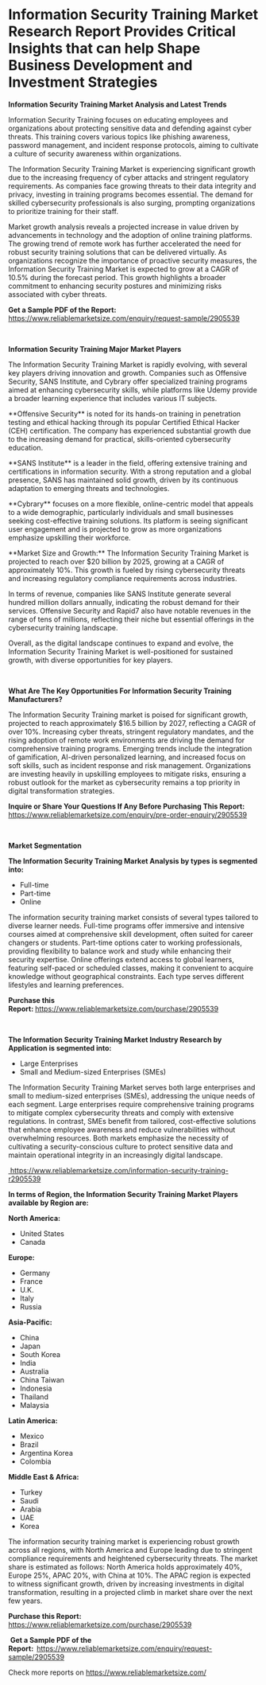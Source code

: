 <p><h1>Information Security Training Market Research Report Provides Critical Insights that can help Shape Business Development and Investment Strategies</h1></p><p><strong>Information Security Training Market Analysis and Latest Trends</strong></p>
<p><p>Information Security Training focuses on educating employees and organizations about protecting sensitive data and defending against cyber threats. This training covers various topics like phishing awareness, password management, and incident response protocols, aiming to cultivate a culture of security awareness within organizations. </p><p>The Information Security Training Market is experiencing significant growth due to the increasing frequency of cyber attacks and stringent regulatory requirements. As companies face growing threats to their data integrity and privacy, investing in training programs becomes essential. The demand for skilled cybersecurity professionals is also surging, prompting organizations to prioritize training for their staff.</p><p>Market growth analysis reveals a projected increase in value driven by advancements in technology and the adoption of online training platforms. The growing trend of remote work has further accelerated the need for robust security training solutions that can be delivered virtually. As organizations recognize the importance of proactive security measures, the Information Security Training Market is expected to grow at a CAGR of 10.5% during the forecast period. This growth highlights a broader commitment to enhancing security postures and minimizing risks associated with cyber threats.</p></p>
<p><strong>Get a Sample PDF of the Report:&nbsp;</strong> <a href="https://www.reliablemarketsize.com/enquiry/request-sample/2905539?utm_campaign=3176&utm_medium=2&utm_source=Github&utm_content=ia&utm_term=12032025&utm_id=information-security-training">https://www.reliablemarketsize.com/enquiry/request-sample/2905539</a></p>
<p>&nbsp;</p>
<p><strong>Information Security Training Major Market Players</strong></p>
<p><p>The Information Security Training Market is rapidly evolving, with several key players driving innovation and growth. Companies such as Offensive Security, SANS Institute, and Cybrary offer specialized training programs aimed at enhancing cybersecurity skills, while platforms like Udemy provide a broader learning experience that includes various IT subjects.</p><p>**Offensive Security** is noted for its hands-on training in penetration testing and ethical hacking through its popular Certified Ethical Hacker (CEH) certification. The company has experienced substantial growth due to the increasing demand for practical, skills-oriented cybersecurity education. </p><p>**SANS Institute** is a leader in the field, offering extensive training and certifications in information security. With a strong reputation and a global presence, SANS has maintained solid growth, driven by its continuous adaptation to emerging threats and technologies. </p><p>**Cybrary** focuses on a more flexible, online-centric model that appeals to a wide demographic, particularly individuals and small businesses seeking cost-effective training solutions. Its platform is seeing significant user engagement and is projected to grow as more organizations emphasize upskilling their workforce.</p><p>**Market Size and Growth:** The Information Security Training Market is projected to reach over $20 billion by 2025, growing at a CAGR of approximately 10%. This growth is fueled by rising cybersecurity threats and increasing regulatory compliance requirements across industries.</p><p>In terms of revenue, companies like SANS Institute generate several hundred million dollars annually, indicating the robust demand for their services. Offensive Security and Rapid7 also have notable revenues in the range of tens of millions, reflecting their niche but essential offerings in the cybersecurity training landscape.</p><p>Overall, as the digital landscape continues to expand and evolve, the Information Security Training Market is well-positioned for sustained growth, with diverse opportunities for key players.</p></p>
<p>&nbsp;</p>
<p><strong>What Are The Key Opportunities For Information Security Training Manufacturers?</strong></p>
<p><p>The Information Security Training market is poised for significant growth, projected to reach approximately $16.5 billion by 2027, reflecting a CAGR of over 10%. Increasing cyber threats, stringent regulatory mandates, and the rising adoption of remote work environments are driving the demand for comprehensive training programs. Emerging trends include the integration of gamification, AI-driven personalized learning, and increased focus on soft skills, such as incident response and risk management. Organizations are investing heavily in upskilling employees to mitigate risks, ensuring a robust outlook for the market as cybersecurity remains a top priority in digital transformation strategies.</p></p>
<p><strong>Inquire or Share Your Questions If Any Before Purchasing This Report:</strong> <a href="https://www.reliablemarketsize.com/enquiry/pre-order-enquiry/2905539?utm_campaign=3176&utm_medium=2&utm_source=Github&utm_content=ia&utm_term=12032025&utm_id=information-security-training">https://www.reliablemarketsize.com/enquiry/pre-order-enquiry/2905539</a></p>
<p>&nbsp;</p>
<p><strong>Market Segmentation</strong></p>
<p><strong>The Information Security Training Market Analysis by types is segmented into:</strong></p>
<p><ul><li>Full-time</li><li>Part-time</li><li>Online</li></ul></p>
<p><p>The information security training market consists of several types tailored to diverse learner needs. Full-time programs offer immersive and intensive courses aimed at comprehensive skill development, often suited for career changers or students. Part-time options cater to working professionals, providing flexibility to balance work and study while enhancing their security expertise. Online offerings extend access to global learners, featuring self-paced or scheduled classes, making it convenient to acquire knowledge without geographical constraints. Each type serves different lifestyles and learning preferences.</p></p>
<p><strong>Purchase this Report:&nbsp;</strong><a href="https://www.reliablemarketsize.com/purchase/2905539?utm_campaign=3176&utm_medium=2&utm_source=Github&utm_content=ia&utm_term=12032025&utm_id=information-security-training">https://www.reliablemarketsize.com/purchase/2905539</a></p>
<p>&nbsp;</p>
<p><strong>The Information Security Training Market Industry Research by Application is segmented into:</strong></p>
<p><ul><li>Large Enterprises</li><li>Small and Medium-sized Enterprises (SMEs)</li></ul></p>
<p><p>The Information Security Training Market serves both large enterprises and small to medium-sized enterprises (SMEs), addressing the unique needs of each segment. Large enterprises require comprehensive training programs to mitigate complex cybersecurity threats and comply with extensive regulations. In contrast, SMEs benefit from tailored, cost-effective solutions that enhance employee awareness and reduce vulnerabilities without overwhelming resources. Both markets emphasize the necessity of cultivating a security-conscious culture to protect sensitive data and maintain operational integrity in an increasingly digital landscape.</p></p>
<p><a href="https://www.reliablemarketsize.com/information-security-training-r2905539?utm_campaign=3176&utm_medium=2&utm_source=Github&utm_content=ia&utm_term=12032025&utm_id=information-security-training">&nbsp;https://www.reliablemarketsize.com/information-security-training-r2905539</a></p>
<p><strong>In terms of Region, the Information Security Training Market Players available by Region are:</strong></p>
<p>
    <p> <strong> North America: </strong>
        <ul>
            <li>United States</li>
            <li>Canada</li>
        </ul>
        </p> 
    <p> <strong> Europe: </strong>
        <ul>
            <li>Germany</li>
            <li>France</li>
            <li>U.K.</li>
            <li>Italy</li>
            <li>Russia</li>
        </ul>
        </p> 
    <p> <strong> Asia-Pacific: </strong>
        <ul>
            <li>China</li>
            <li>Japan</li>
            <li>South Korea</li>
            <li>India</li>
            <li>Australia</li>
            <li>China Taiwan</li>
            <li>Indonesia</li>
            <li>Thailand</li>
            <li>Malaysia</li>
        </ul>
        </p> 
    <p> <strong> Latin America: </strong>
        <ul>
            <li>Mexico</li>
            <li>Brazil</li>
            <li>Argentina Korea</li>
            <li>Colombia</li>
        </ul>
        </p> 
    <p> <strong> Middle East & Africa: </strong>
        <ul>
            <li>Turkey</li>
            <li>Saudi</li>
            <li>Arabia</li>
            <li>UAE</li>
            <li>Korea</li>
        </ul>
    </p>
    </p>
<p><p>The information security training market is experiencing robust growth across all regions, with North America and Europe leading due to stringent compliance requirements and heightened cybersecurity threats. The market share is estimated as follows: North America holds approximately 40%, Europe 25%, APAC 20%, with China at 10%. The APAC region is expected to witness significant growth, driven by increasing investments in digital transformation, resulting in a projected climb in market share over the next few years.</p></p>
<p><strong>Purchase this Report: </strong><a href="https://www.reliablemarketsize.com/purchase/2905539?utm_campaign=3176&utm_medium=2&utm_source=Github&utm_content=ia&utm_term=12032025&utm_id=information-security-training">https://www.reliablemarketsize.com/purchase/2905539</a></p>
<p>&nbsp;<strong>Get a Sample PDF of the Report:&nbsp;&nbsp;</strong><a href="https://www.reliablemarketsize.com/enquiry/request-sample/2905539?utm_campaign=3176&utm_medium=2&utm_source=Github&utm_content=ia&utm_term=12032025&utm_id=information-security-training">https://www.reliablemarketsize.com/enquiry/request-sample/2905539</a></p>
<p><strong></strong></p>
<p>Check more reports on <a href="https://www.reliablemarketsize.com/?utm_campaign=3176&utm_medium=2&utm_source=Github&utm_content=ia&utm_term=12032025&utm_id=information-security-training">https://www.reliablemarketsize.com/</a></p>